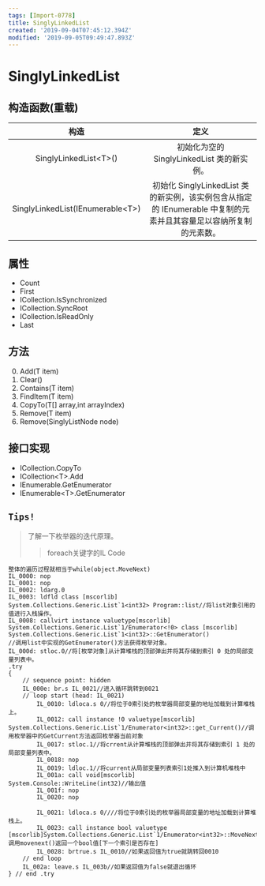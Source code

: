```yaml
---
tags: [Import-0778]
title: SinglyLinkedList
created: '2019-09-04T07:45:12.394Z'
modified: '2019-09-05T09:49:47.893Z'
---
```


# SinglyLinkedList<T>
## 构造函数(重载)

|构造|定义|
|:---:|:---:|
|SinglyLinkedList\<T\>()|初始化为空的 SinglyLinkedList<T> 类的新实例。|
|SinglyLinkedList<T>(IEnumerable\<T\>)|	初始化 SinglyLinkedList<T> 类的新实例，该实例包含从指定的 IEnumerable 中复制的元素并且其容量足以容纳所复制的元素数。|
## 属性
* Count
* First
* ICollection.IsSynchronized
* ICollection.SyncRoot
* ICollection.IsReadOnly
* Last
## 方法
0. Add(T item)
1. Clear()
2. Contains(T item)
3. FindItem(T item)
4. CopyTo(T[] array,int arrayIndex)
5. Remove(T item)
6. Remove(SinglyListNode<T> node)
## 接口实现
* ICollection.CopyTo
* ICollection\<T\>.Add
* IEnumerable.GetEnumerator
* IEnumerable\<T\>.GetEnumerator

## **`Tips!`**
>了解一下枚举器的迭代原理。
>>foreach关键字的IL Code
     
    整体的遍历过程就相当于while(object.MoveNext)
    IL_0000: nop
    IL_0001: nop
    IL_0002: ldarg.0
    IL_0003: ldfld class [mscorlib] System.Collections.Generic.List`1<int32> Program::list//将list对象引用的值进行入栈操作。
    IL_0008: callvirt instance valuetype[mscorlib] System.Collections.Generic.List`1/Enumerator<!0> class [mscorlib] System.Collections.Generic.List`1<int32>::GetEnumerator()
    //调用list中实现的GetEnumerator()方法获得枚举对象。
    IL_000d: stloc.0//将[枚举对象]从计算堆栈的顶部弹出并将其存储到索引 0 处的局部变量列表中。
    .try
    {
        // sequence point: hidden
        IL_000e: br.s IL_0021//进入循环跳转到0021
        // loop start (head: IL_0021)
            IL_0010: ldloca.s 0//将位于0索引处的枚举器局部变量的地址加载到计算堆栈上。
            IL_0012: call instance !0 valuetype[mscorlib] System.Collections.Generic.List`1/Enumerator<int32>::get_Current()//调用枚举器中的GetCurrent方法返回枚举器当前对象
            IL_0017: stloc.1//将crrent从计算堆栈的顶部弹出并将其存储到索引 1 处的局部变量列表中。
            IL_0018: nop
            IL_0019: ldloc.1//将current从局部变量列表索引1处推入到计算机堆栈中
            IL_001a: call void[mscorlib] System.Console::WriteLine(int32)//输出值
            IL_001f: nop
            IL_0020: nop

            IL_0021: ldloca.s 0////将位于0索引处的枚举器局部变量的地址加载到计算堆栈上。
            IL_0023: call instance bool valuetype [mscorlib]System.Collections.Generic.List`1/Enumerator<int32>::MoveNext()//调用movenext()返回一个bool值[下一个索引是否存在]
            IL_0028: brtrue.s IL_0010//如果返回值为true就跳转回0010
        // end loop
        IL_002a: leave.s IL_003b//如果返回值为false就退出循环
    } // end .try

